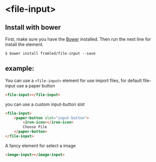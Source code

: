 # \<file-input\>


## Install with bower

First, make sure you have the [Bower](https://bower.io) installed. Then run the next line for install the element.

```
$ bower install framled/file-input --save
```

## example:

<!--
```
<custom-element-demo>
	<template>
		<link rel="import" href="file-input.html">
		<link rel="import" href="image-input.html">
		<next-code-block></next-code-block>
	</template>
</custom-element-demo>
```
-->

You can use a `<file-input>` element for use import files, for default file-input use a paper button

```html
<file-input></file-input>
```

you can use a custom input-button slot
```html
<file-input>
	<paper-button slot="input-button">
		<iron-icon></iron-icon>
		Choose File
	</paper-button>
</file-input>
```

A fancy element for select a image
```html
<image-input></image-input>
```
